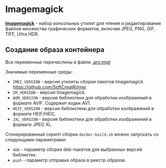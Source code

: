 # Imagemagick

[**Imagemagick**](https://imagemagick.org/) - набор консольных утилит для чтения и редактирования файлов множества графических форматов, включая JPEG, PNG, GIF, TIFF, Ultra HDR.

## Создание образа контейнера

Все переменные перечислены в файле [.arg.tmpl](build/.arg.tmpl)

Значимые переменные среды:

- `IMEI_VERSION`    - версия утилиты сборки пакетов Imagemagick <https://github.com/SoftCreatR/imei>.
- `IM_VERSION`      - версия Imagemagick.
- `AOM_VERSION`     - версия библиотеки для обработки изображений в формате AVIF. Содержит кодек AV1.
- `HEIF_VERSION`    - версия библиотеки для обработки изображений в формате HEIF/HEIC.
- `JXL_VERSION`     - версия библиотеки для обработки изображений в формате JPEG XL.

Сгенерированный скрипт сборки `docker-build.sh` можно запускать со следующими параметрами:

- `deb` - параметр сборки deb-пакетов для выбранных версий библиотек.
- `push` - параметр отправки образа в реестр образов.
